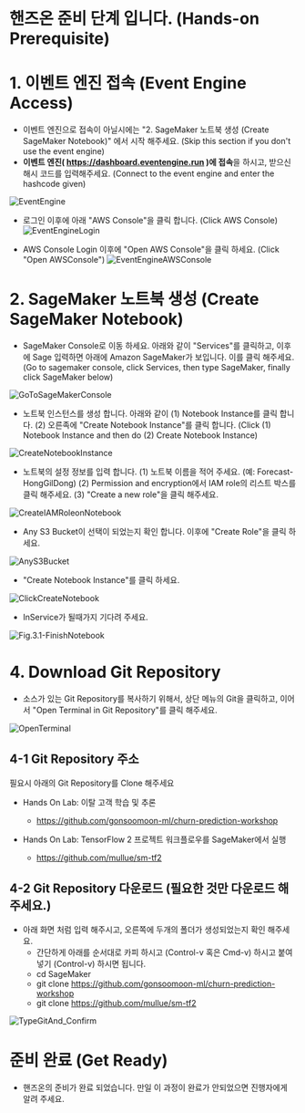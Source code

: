 # 핸즈온 준비 단계 입니다. (Hands-on Prerequisite)

# 1. 이벤트 엔진 접속 (Event Engine Access)
- 이벤트 엔진으로 접속이 아닐시에는 "2. SageMaker 노트북 생성 (Create SageMaker Notebook)" 에서 시작 해주세요. (Skip this section if you don't use the event engine)
- **이벤트 엔진( https://dashboard.eventengine.run )에 접속**을 하시고, 받으신 해시 코드를 입력해주세요. (Connect to the event engine and enter the hashcode given)

![EventEngine](img/Fig0.1-EventEngine.png)

- 로그인 이후에 아래 "AWS Console"을 클릭 합니다. (Click AWS Console)
![EventEngineLogin](img/Fig0.2-EventEngineLogin.png)

- AWS Console Login 이후에 "Open AWS Console"을 클릭 하세요. (Click "Open AWSConsole")
![EventEngineAWSConsole](img/Fig0.3-EventEngineAWSConsole.png)

# 2. SageMaker 노트북 생성 (Create SageMaker Notebook)

- SageMaker Console로 이동 하세요. 아래와 같이 "Services"를 클릭하고, 이후에 Sage 입력하면 아래에 Amazon SageMaker가 보입니다. 이를 클릭 해주세요. (Go to sagemaker console, click Services, then type SageMaker, finally click SageMaker below)

![GoToSageMakerConsole](img/Fig1.0-GoToSageMaker.png)

- 노트북 인스턴스를 생성 합니다. 아래와 같이 (1) Notebook Instance를 클릭 합니다. (2) 오른족에 "Create Notebook Instance"를 클릭 합니다. (Click (1) Notebook Instance and then do (2) Create Notebook Instance) 

![CreateNotebookInstance](img/Fig1.1-CreateNotebook.png)

- 노트북의 설정 정보를 입력 합니다. (1) 노트북 이름을 적어 주세요. (예: Forecast-HongGilDong) (2) Permission and encryption에서 IAM role의 리스트 박스를 클릭 해주세요. (3) "Create a new role"을 클릭 해주세요.

![CreateIAMRoleonNotebook](img/Fig1.2-CreateIAMRole.png)

- Any S3 Bucket이 선택이 되었는지 확인 합니다. 이후에 "Create Role"을 클릭 하세요.

![AnyS3Bucket](img/Fig1.3-AnyS3Bucket.png)

- "Create Notebook Instance"를 클릭 하세요.

![ClickCreateNotebook](img/Fig1.4-ClickNotebook.png)

- InService가 될때가지 기다려 주세요.

![Fig.3.1-FinishNotebook](img/Fig.3.1-FinishNotebook.png)


# 4. Download Git Repository


- 소스가 있는 Git Repository를 복사하기 위해서, 상단 메뉴의 Git을 클릭하고, 이어서 "Open Terminal in Git Repository"를 클릭 해주세요.

![OpenTerminal](img/Fig.4.3-OpenTermianl.png)

## 4-1 Git Repository 주소 
필요시 아래의 Git Repository를 Clone 해주세요

- Hands On Lab: 이탈 고객 학습 및 추론
    - https://github.com/gonsoomoon-ml/churn-prediction-workshop

    
- Hands On Lab: TensorFlow 2 프로젝트 워크플로우를 SageMaker에서 실행
    - https://github.com/mullue/sm-tf2
    
## 4-2 Git Repository 다운로드 (필요한 것만 다운로드 해주세요.)

- 아래 화면 처럼 입력 해주시고, 오른쪽에 두개의 폴더가 생성되었는지 확인 해주세요.
    - 간단하게 아래를 순서대로 카피 하시고 (Control-v 혹은 Cmd-v) 하시고 붙여넣기 (Control-v) 하시면 됩니다.
    - cd SageMaker
    - git clone https://github.com/gonsoomoon-ml/churn-prediction-workshop
    - git clone https://github.com/mullue/sm-tf2

![TypeGitAnd_Confirm](img/Fig.4.4.TypeGitandConfirm.png)

# 준비 완료 (Get Ready)

- 핸즈온의 준비가 완료 되었습니다. 만일 이 과정이 완료가 안되었으면 진행자에게 알려 주세요.